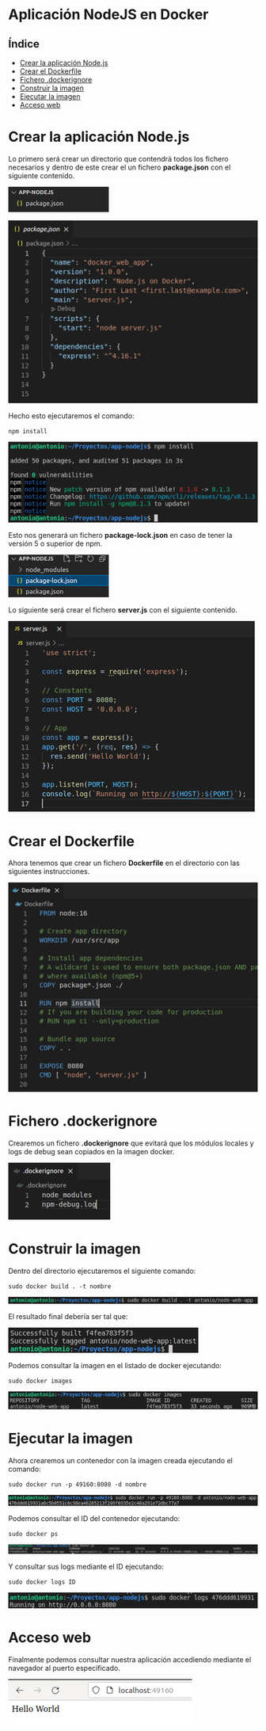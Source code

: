 # Aplicación NodeJS en Docker

## Índice
- <a href="#1">Crear la aplicación Node.js</a>
- <a href="#2">Crear el Dockerfile</a>
- <a href="#3">Fichero .dockerignore</a>
- <a href="#4">Construir la imagen</a>
- <a href="#5">Ejecutar la imagen</a>
- <a href="#6">Acceso web</a>



# <a name="1">Crear la aplicación Node.js</a>

Lo primero será crear un directorio que contendrá todos los fichero necesarios y dentro de este crear el un fichero **package.json** con el siguiente contenido.

![directorio](img/1.png)

![package.json](img/2.png)

Hecho esto ejecutaremos el comando:

```
npm install
```

![npm_install](img/3.png)

Esto nos generará un fichero **package-lock.json** en caso de tener la versión 5 o superior de npm.

![package-lock](img/4.png)

Lo siguiente será crear el fichero **server.js** con el siguiente contenido.

![server.js](img/5.png)



# <a name="2">Crear el Dockerfile</a>

Ahora tenemos que crear un fichero **Dockerfile** en el directorio con las siguientes instrucciones.

![dokcerfile](img/6.png)



# <a name="3">Fichero .dockerignore</a>

Crearemos un fichero **.dockerignore** que evitará que los módulos locales y logs de debug sean copiados en la imagen docker.

![dockerignore](img/7.png)



# <a name="4">Construir la imagen</a>

Dentro del directorio ejecutaremos el siguiente comando:

```
sudo docker build . -t nombre
```

![docker_build](img/8.png)

El resultado final debería ser tal que:

![resultado](img/9.png)

Podemos consultar la imagen en el listado de docker ejecutando:

```
sudo docker images
```

![docker_images](img/10.png)



# <a name="5">Ejecutar la imagen</a>

Ahora crearemos un contenedor con la imagen creada ejecutando el comando:

```
sudo docker run -p 49160:8080 -d nombre
```

![docker_run](img/11.png)

Podemos consultar el ID del contenedor ejecutando:

```
sudo docker ps
```

![docker_ps](img/12.png)

Y consultar sus logs mediante el ID ejecutando:

```
sudo docker logs ID
```

![docker_logs](img/13.png)



# <a name="6">Acceso web</a>
Finalmente podemos consultar nuestra aplicación accediendo mediante el navegador al puerto especificado.

![web](img/14.png)
